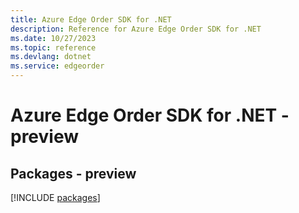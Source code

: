 ```yaml
---
title: Azure Edge Order SDK for .NET
description: Reference for Azure Edge Order SDK for .NET
ms.date: 10/27/2023
ms.topic: reference
ms.devlang: dotnet
ms.service: edgeorder
---
```

# Azure Edge Order SDK for .NET - preview
## Packages - preview
[!INCLUDE [packages](edge-order-index.md)]